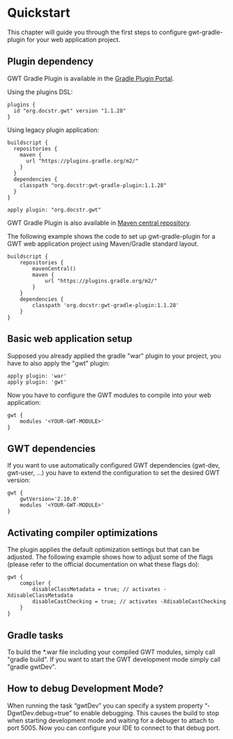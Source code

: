 # Quickstart

This chapter will guide you through the first steps to configure gwt-gradle-plugin for your web application project.

## Plugin dependency

GWT Gradle Plugin is available in the [Gradle Plugin Portal](https://plugins.gradle.org/plugin/org.docstr.gwt).

Using the plugins DSL:

```
plugins {
  id "org.docstr.gwt" version "1.1.28"
}
```

Using legacy plugin application:

```
buildscript {
  repositories {
    maven {
      url "https://plugins.gradle.org/m2/"
    }
  }
  dependencies {
    classpath "org.docstr:gwt-gradle-plugin:1.1.28"
  }
}

apply plugin: "org.docstr.gwt"
```

GWT Gradle Plugin is also available in [Maven central repository](http://search.maven.org/#search%7Cga%7C1%7Cg%3A%22org.docstr%22%20AND%20a%3A%22gwt-gradle-plugin%22).

The following example shows the code to set up gwt-gradle-plugin for a GWT web application project using Maven/Gradle standard layout.

    buildscript {
        repositories {
            mavenCentral()
            maven {
                url "https://plugins.gradle.org/m2/"
            }
        }
        dependencies {
            classpath 'org.docstr:gwt-gradle-plugin:1.1.28'
        }
    }


## Basic web application setup

Supposed you already applied the gradle "war" plugin to your project, you have to also apply the "gwt" plugin:

```
apply plugin: 'war'
apply plugin: 'gwt'
```

Now you have to configure the GWT modules to compile into your web application:

```
gwt {
    modules '<YOUR-GWT-MODULE>'
}
```

## GWT dependencies

If you want to use automatically configured GWT dependencies (gwt-dev, gwt-user, ...) you have to extend the configuration to set the desired GWT version:

```
gwt {
    gwtVersion='2.10.0'
    modules '<YOUR-GWT-MODULE>'
}
```

## Activating compiler optimizations

The plugin applies the default optimization settings but that can be adjusted. The following example shows how to adjust some of the flags (please refer to the official documentation on what these flags do):

```
gwt {
    compiler {
        disableClassMetadata = true; // activates -XdisableClassMetadata
        disableCastChecking = true; // activates -XdisableCastChecking
    }
}
```

## Gradle tasks

To build the *.war file including your compiled GWT modules, simply call "gradle build". If you want to start the GWT development mode simply call "gradle gwtDev".

## How to debug Development Mode?

When running the task “gwtDev” you can specify a system property “-DgwtDev.debug=true” to enable debugging. This causes the build to stop when starting development mode and waiting for a debuger to attach to port 5005. Now you can configure your IDE to connect to that debug port.
